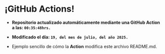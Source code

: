 # ¡GitHub Actions!
* **Repositorio actualizado automáticamente mediante una GitHub Action a las: `00:35:48hrs.`**
* **Modificado el día: `19, del mes de julio, del año 2025.`**

* Ejemplo sencillo de cómo la **Action** modifica este archivo README.md.
